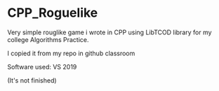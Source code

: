 # CPP_Roguelike

Very simple rouglike game i wrote in CPP using LibTCOD library for my college Algorithms Practice.

I copied it from my repo in github classroom

Software used: VS 2019

(It's not finished)
